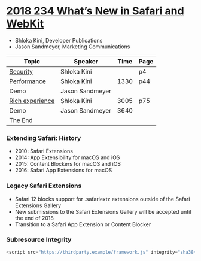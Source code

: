 # [2018 234 What’s New in Safari and WebKit](https://developer.apple.com/videos/play/wwdc2018/234/)

- Shloka Kini, Developer Publications
- Jason Sandmeyer, Marketing Communications


Topic|Speaker|Time|Page
---|---|---|---
[Security](1-security.md) | Shloka Kini | | p4
[Performance](2-performance.md) | Shloka Kini | 1330 | p44
Demo|Jason Sandmeyer| |
[Rich experience](3-rich-experience.md) | Shloka Kini | 3005 | p75
Demo|Jason Sandmeyer| 3640 |
The End|||


### Extending Safari: History

- 2010: Safari Extensions
- 2014: App Extensibility for macOS and iOS
- 2015: Content Blockers for macOS and iOS
- 2016: Safari App Extensions for macOS

### Legacy Safari Extensions

- Safari 12 blocks support for .safariextz extensions outside of the Safari Extensions Gallery
- New submissions to the Safari Extensions Gallery will be accepted until the end of 2018
- Transition to a Safari App Extension or Content Blocker

### Subresource Integrity

```js
<script src="https://thirdparty.example/framework.js" integrity="sha384oqVuAfXRKa+R9GqQ8K/ux" crossorigin="anonymous"></script>
```

